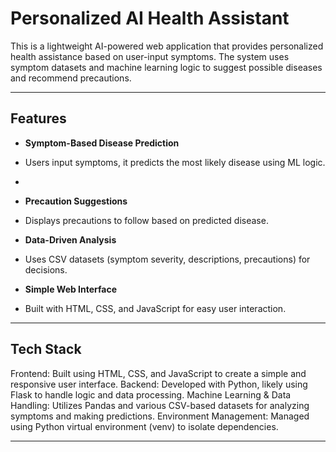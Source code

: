 #  Personalized AI Health Assistant
This is a lightweight AI-powered web application that provides personalized health assistance based on user-input symptoms. The system uses symptom datasets and machine learning logic to suggest possible diseases and recommend precautions.

---

##  Features
-  **Symptom-Based Disease Prediction**
  - Users input symptoms, it predicts the most likely disease using ML logic.
  - 
-  **Precaution Suggestions**
  - Displays precautions to follow based on predicted disease.
  
-  **Data-Driven Analysis**
  - Uses CSV datasets (symptom severity, descriptions, precautions) for decisions.
  
-  **Simple Web Interface**
  - Built with HTML, CSS, and JavaScript for easy user interaction.

---

##  Tech Stack

Frontend: Built using HTML, CSS, and JavaScript to create a simple and responsive user interface.
Backend: Developed with Python, likely using Flask to handle logic and data processing.
Machine Learning & Data Handling: Utilizes Pandas and various CSV-based datasets for analyzing symptoms and making predictions.
Environment Management: Managed using Python virtual environment (venv) to isolate dependencies.

---



